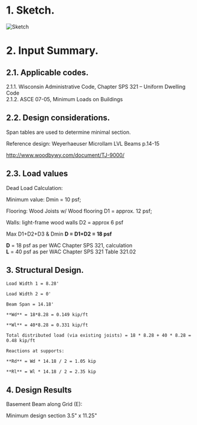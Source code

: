 # 1. Sketch.

![Sketch](Beams-B-E.png "Sketch")

# 2. Input Summary.

## 2.1. Applicable codes.  
2.1.1. Wisconsin Administrative Code, Chapter SPS 321 – Uniform Dwelling Code  
2.1.2. ASCE 07-05, Minimum Loads on Buildings    
  
## 2.2. Design considerations.

Span tables are used to determine minimal section.

Reference design: Weyerhaeuser Microllam LVL Beams p.14-15

<http://www.woodbywy.com/document/TJ-9000/>

## 2.3. Load values

Dead Load Calculation:

Minimum value:                 Dmin = 10 psf;

Flooring: Wood Joists w/ Wood flooring     D1 = approx. 12 psf;

Walls: light-frame wood walls        D2 = approx 6 psf

Max D1+D2+D3 & Dmin            **D = D1+D2 = 18 psf**

**D** = 18 psf        as per WAC Chapter SPS 321, calculation  
**L** = 40 psf        as per WAC Chapter SPS 321 Table 321.02

## 3. Structural Design.

    Load Width 1 = 8.28'

    Load Width 2 = 0'

    Beam Span = 14.18'
	
	**Wd** = 18*8.28 = 0.149 kip/ft 

	**Wl** = 40*8.28 = 0.331 kip/ft
	
	Total distributed load (via existing joists) = 18 * 8.28 + 40 * 8.28 = 0.48 kip/ft
	
	Reactions at supports:
	
	**Rd** = Wd * 14.18 / 2 = 1.05 kip
	
	**Rl** = Wl * 14.18 / 2 = 2.35 kip
	
## 4. Design Results

Basement Beam along Grid (E):

Minimum design section 3.5" x 11.25"
